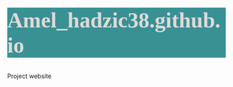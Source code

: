# Amel_hadzic38.github.io
Project website

<html>
    <head>
        <meta charset="utf-8">
        <title>Project: Blog</title>
        <style>
    .dobarcovjek{
     
        color:rgb(57, 145, 148);
      
    }   
        
        h1{
        background-color:rgb(57, 145, 148);
        color:rgb(224, 217, 217);
        font-family:cursive;
        font-size:50px;
    }
            
          h3{
          
        color:rgb(57, 145, 148);
        font-family:cursive;
        
    }
      ul{
        
        color:rgb(57, 145, 148);
        font-family:fantasy;
        
    }
       h2{
        background-color:rgb(57, 145, 148);
        color:rgb(224, 217, 217);
        font-family:cursive;
        font-size:21px;
    }
      h6{
     
        color:rgb(57, 145, 148);
        font-family:cursive;
       
    }
        </style>
    </head>
    <body>
        
        <h1>Amelov blog</h1>

        <h3>Sadrzaj</h3>
        <ul>
            <li><a href="#stoovocitas">HTML,CSS osnove</a></li>
            <li><a href="#moze5">Linkovi,tablice</a></li>
        </ul>
        
        <h2 id="stoovocitas">Prvi projekt</h2>
        
        <img src="https://www.google.com/url?sa=i&url=https%3A%2F%2Fwww.hippopx.com%2Fhr%2Fparis-france-eiffel-tower-night-night-paris-city-megalopolis-21688&psig=AOvVaw00AMuoexbzJi3-4wGv_A-D&ust=1573411241602000&source=images&cd=vfe&ved=0CAIQjRxqFwoTCKiSuOfj3eUCFQAAAAAdAAAAABAE" width="250">
       
        <h6>Objavljeno : 23.9.2019</h6>
        
        <p>Cao svima.<br>Nakon par dana od pocetka nastave ovo je moj prvi projekt.<br>Nastavnik nam je zadao zadacu gdje smo trebali napraviti travel webpage.<br>Naucili smo vec osnove i sa tim znanjem stvorio sam svoju prvu stranicu.<br>Ukratko napravio sam stranicu o Parizu.<br>Jedini problem je sto mi je trebalo oko 3 sata,ali isplatilo se.Dobio sam 5!!!!!!!!!!<br></p>
      <p class="dobarcovjek"><em>Peace out see you next time</em></p>
        <h2 id="moze5">Drugi projekt</h2>
          <img src="https://www.google.com/url?sa=i&url=https%3A%2F%2Fstrukovnatg.ba%2FStruke%2520i%2520zanimanja%2Fkuhar%2F&psig=AOvVaw0htWC7k0vhyrurmAqPlWmr&ust=1573411426071000&source=images&cd=vfe&ved=0CAIQjRxqFwoTCOjj_b3k3eUCFQAAAAAdAAAAABAG" width="250">
       
        <h6>Objavljeno : 18.10.2019</h6>
        
        <p>Pozz.<br>Ponovo sam dobio zadatak da napravim stranicu,ali ne bilo kakvu.<br>Napravio sam kuharicu (─‿─).<br>Skoro sam postao kao kuhar iz <strong>Ratatui </strong>crtica.<br>Pokuso sam nac sto jednostavniji recept, ali sam zezno, naso sam malo duze neko sto sam trebao.<br>To bi bilo lako da nije bilo tablica sto mi je oduzelo previse vremena pa nisam mogo igrat CS:GO(bitni poslovi khmmm...).</p>
        <p class="dobarcovjek"><em>Peace out see you never again</em></p>
        <h2 >Amel hadzic</h2>
        
        
    </body>
</html>

